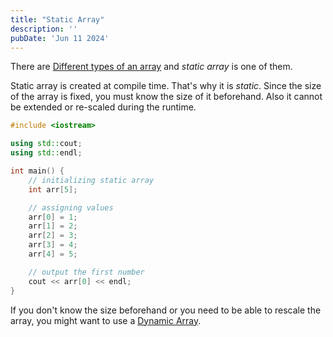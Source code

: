 ```yaml
---
title: "Static Array"
description: ''
pubDate: 'Jun 11 2024'
---
```


There are [Different types of an array](/notes/different_types_of_an_array) and _static array_ is one of them.

Static array is created at compile time. That's why it is _static_. Since the size of the array is fixed, you must know the size of it beforehand. Also it cannot be extended or re-scaled during the runtime.

```cpp
#include <iostream>

using std::cout;
using std::endl;

int main() {
	// initializing static array
	int arr[5];

	// assigning values
	arr[0] = 1;
	arr[1] = 2;
	arr[2] = 3;
	arr[3] = 4;
	arr[4] = 5;

	// output the first number
	cout << arr[0] << endl;
}
```

If you don't know the size beforehand or you need to be able to rescale the array, you might want to use a [Dynamic Array](/notes/dynamic_array).